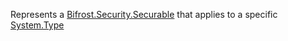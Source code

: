 Represents a [Bifrost.Security.Securable](Bifrost.Security.Securable) that applies to a specific [System.Type](System.Type)